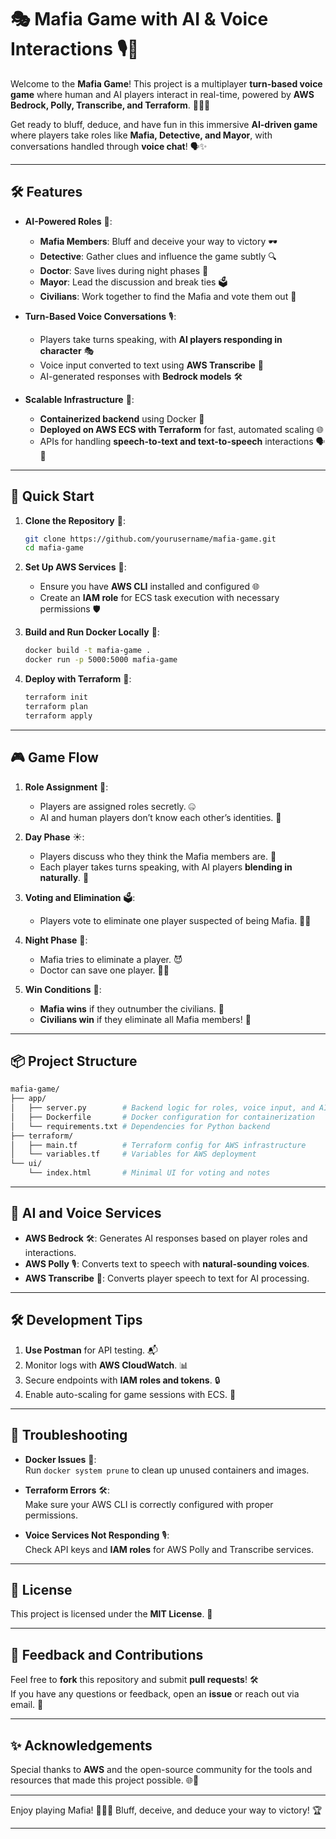 

# 🎭 Mafia Game with AI & Voice Interactions 🎙️💬

Welcome to the **Mafia Game**! This project is a multiplayer **turn-based voice game** where human and AI players interact in real-time, powered by **AWS Bedrock, Polly, Transcribe, and Terraform**. 🕵️‍♂️🤖

Get ready to bluff, deduce, and have fun in this immersive **AI-driven game** where players take roles like **Mafia, Detective, and Mayor**, with conversations handled through **voice chat**! 🗣️✨

---

## 🛠️ Features

- **AI-Powered Roles** 🤖:
  - **Mafia Members**: Bluff and deceive your way to victory 🕶️
  - **Detective**: Gather clues and influence the game subtly 🔍
  - **Doctor**: Save lives during night phases 🏥
  - **Mayor**: Lead the discussion and break ties 🗳️
  - **Civilians**: Work together to find the Mafia and vote them out 👥

- **Turn-Based Voice Conversations** 🎙️:
  - Players take turns speaking, with **AI players responding in character** 🎭
  - Voice input converted to text using **AWS Transcribe** 📄
  - AI-generated responses with **Bedrock models** 🛠️

- **Scalable Infrastructure** 🚀:
  - **Containerized backend** using Docker 🐳
  - **Deployed on AWS ECS with Terraform** for fast, automated scaling 🌐
  - APIs for handling **speech-to-text and text-to-speech** interactions 🗣️🔄

---

## 🚀 Quick Start

1. **Clone the Repository** 📂:
   ```bash
   git clone https://github.com/yourusername/mafia-game.git
   cd mafia-game
   ```

2. **Set Up AWS Services** 🔧:
   - Ensure you have **AWS CLI** installed and configured 🌐
   - Create an **IAM role** for ECS task execution with necessary permissions 🛡️

3. **Build and Run Docker Locally** 🐳:
   ```bash
   docker build -t mafia-game .
   docker run -p 5000:5000 mafia-game
   ```

4. **Deploy with Terraform** 🚀:
   ```bash
   terraform init
   terraform plan
   terraform apply
   ```

---

## 🎮 Game Flow

1. **Role Assignment** 📝:
   - Players are assigned roles secretly. 🤐
   - AI and human players don’t know each other’s identities. 👀

2. **Day Phase** ☀️:
   - Players discuss who they think the Mafia members are. 💬
   - Each player takes turns speaking, with AI players **blending in naturally**. 🤖

3. **Voting and Elimination** 🗳️:
   - Players vote to eliminate one player suspected of being Mafia. 🧑‍⚖️

4. **Night Phase** 🌙:
   - Mafia tries to eliminate a player. 😈
   - Doctor can save one player. 👨‍⚕️

5. **Win Conditions** 🎉:
   - **Mafia wins** if they outnumber the civilians. 🥳
   - **Civilians win** if they eliminate all Mafia members! 👏

---

## 📦 Project Structure

```bash
mafia-game/
├── app/
│   ├── server.py        # Backend logic for roles, voice input, and AI responses
│   ├── Dockerfile       # Docker configuration for containerization
│   └── requirements.txt # Dependencies for Python backend
├── terraform/
│   ├── main.tf          # Terraform config for AWS infrastructure
│   └── variables.tf     # Variables for AWS deployment
└── ui/
    └── index.html       # Minimal UI for voting and notes
```

---

## 🤖 AI and Voice Services

- **AWS Bedrock** 🛠️: Generates AI responses based on player roles and interactions.
- **AWS Polly** 🎙️: Converts text to speech with **natural-sounding voices**.
- **AWS Transcribe** 📄: Converts player speech to text for AI processing.

---

## 🛠️ Development Tips

1. **Use Postman** for API testing. 📬  
2. Monitor logs with **AWS CloudWatch**. 📊  
3. Secure endpoints with **IAM roles and tokens**. 🔒  
4. Enable auto-scaling for game sessions with ECS. 🚀  

---

## 🐛 Troubleshooting

- **Docker Issues** 🐳:  
  Run `docker system prune` to clean up unused containers and images.

- **Terraform Errors** 🛠️:  
  Make sure your AWS CLI is correctly configured with proper permissions.

- **Voice Services Not Responding** 🎙️:  
  Check API keys and **IAM roles** for AWS Polly and Transcribe services.

---

## 📜 License

This project is licensed under the **MIT License**. 📄

---

## 💬 Feedback and Contributions

Feel free to **fork** this repository and submit **pull requests**! 🛠️  
If you have any questions or feedback, open an **issue** or reach out via email. 📧

---

## ✨ Acknowledgements

Special thanks to **AWS** and the open-source community for the tools and resources that made this project possible. 🌐💙

---

Enjoy playing Mafia! 🎉🕵️‍♂️ Bluff, deceive, and deduce your way to victory! 🏆

---

